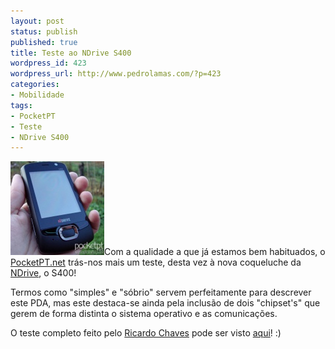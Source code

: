 ```yaml
---
layout: post
status: publish
published: true
title: Teste ao NDrive S400
wordpress_id: 423
wordpress_url: http://www.pedrolamas.com/?p=423
categories:
- Mobilidade
tags:
- PocketPT
- Teste
- NDrive S400
---
```

[![Teste ao NDrive S400](/wp-content/uploads/2008/12/teste-ao-ndrive-s400.jpg "Teste ao NDrive S400")](http://www.pocketpt.net/forum/index.php?showtopic=25804)Com a qualidade a que já estamos bem habituados, o [PocketPT.net](http://www.pocketpt.net) trás-nos mais um teste, desta vez à nova coqueluche da [NDrive](http://www.ndriveweb.com), o S400!

Termos como "simples" e "sóbrio" servem perfeitamente para descrever este PDA, mas este destaca-se ainda pela inclusão de dois "chipset's" que gerem de forma distinta o sistema operativo e as comunicações.

O teste completo feito pelo [Ricardo Chaves](http://ricardochaves.pocketpt.net/) pode ser visto [aqui](http://www.pocketpt.net/forum/index.php?showtopic=25804)! :)
